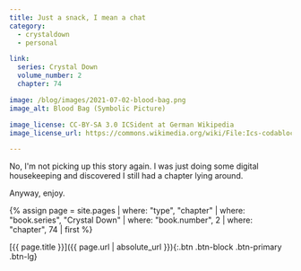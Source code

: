 ```yaml
---
title: Just a snack, I mean a chat
category:
  - crystaldown
  - personal

link:
  series: Crystal Down
  volume_number: 2
  chapter: 74

image: /blog/images/2021-07-02-blood-bag.png
image_alt: Blood Bag (Symbolic Picture)

image_license: CC-BY-SA 3.0 ICSident at German Wikipedia
image_license_url: https://commons.wikimedia.org/wiki/File:Ics-codablock-blood-bag_sample.jpg

---
```

No, I'm not picking up this story again.
I was just doing some digital housekeeping and discovered I still had a chapter lying around.

Anyway, enjoy.

{% assign page = site.pages
  | where: "type", "chapter"
  | where: "book.series", "Crystal Down"
  | where: "book.number", 2
  | where: "chapter", 74
  | first %}

[{{ page.title }}]({{ page.url | absolute_url }}){:.btn .btn-block .btn-primary .btn-lg}
<!--more-->
